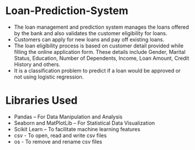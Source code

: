 # Loan-Prediction-System

- The loan management and prediction system manages the loans offered by the bank and also validates the customer eligibility for loans. 
- Customers can apply for new loans and pay off existing loans. 
- The loan eligibility process is based on customer detail provided while filling the online application form. These details include Gender, Marital Status, Education, Number of   Dependents, Income, Loan Amount, Credit History and others. 
- It is a classification problem to predict if a loan would be approved or not using logistic regression.

# Libraries Used

-	Pandas – For Data Manipulation and Analysis
-	Seaborn and MatPlotLib – For Statistical Data Visualization
-	Scikit Learn – To facilitate machine learning features 
- csv - To open, read and write csv files
- os - To remove and rename csv files
